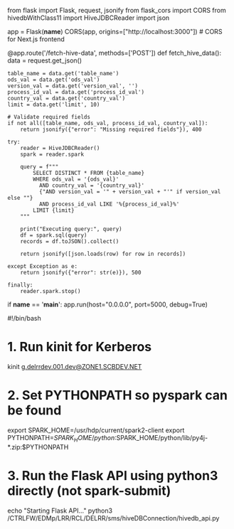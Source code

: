 from flask import Flask, request, jsonify
from flask_cors import CORS
from hivedbWithClass11 import HiveJDBCReader
import json

app = Flask(__name__)
CORS(app, origins=["http://localhost:3000"])  # CORS for Next.js frontend

@app.route('/fetch-hive-data', methods=['POST'])
def fetch_hive_data():
    data = request.get_json()

    table_name = data.get('table_name')
    ods_val = data.get('ods_val')
    version_val = data.get('version_val', '')
    process_id_val = data.get('process_id_val')
    country_val = data.get('country_val')
    limit = data.get('limit', 10)

    # Validate required fields
    if not all([table_name, ods_val, process_id_val, country_val]):
        return jsonify({"error": "Missing required fields"}), 400

    try:
        reader = HiveJDBCReader()
        spark = reader.spark

        query = f"""
            SELECT DISTINCT * FROM {table_name}
            WHERE ods_val = '{ods_val}'
              AND country_val = '{country_val}'
              {"AND version_val = '" + version_val + "'" if version_val else ""}
              AND process_id_val LIKE '%{process_id_val}%'
            LIMIT {limit}
        """

        print("Executing query:", query)
        df = spark.sql(query)
        records = df.toJSON().collect()

        return jsonify([json.loads(row) for row in records])

    except Exception as e:
        return jsonify({"error": str(e)}), 500

    finally:
        reader.spark.stop()

if __name__ == '__main__':
    app.run(host="0.0.0.0", port=5000, debug=True)




#!/bin/bash

# 1. Run kinit for Kerberos
kinit g.delrrdev.001.dev@ZONE1.SCBDEV.NET

# 2. Set PYTHONPATH so pyspark can be found
export SPARK_HOME=/usr/hdp/current/spark2-client
export PYTHONPATH=$SPARK_HOME/python:$SPARK_HOME/python/lib/py4j-*.zip:$PYTHONPATH

# 3. Run the Flask API using python3 directly (not spark-submit)
echo "Starting Flask API..."
python3 /CTRLFW/EDMp/LRR/RCL/DELRR/sms/hiveDBConnection/hivedb_api.py
